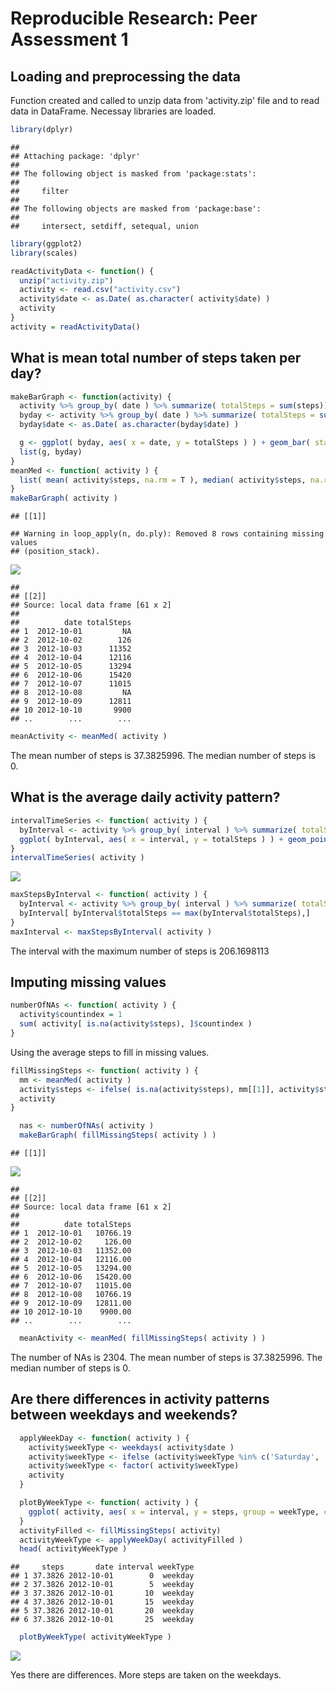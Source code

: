 # Reproducible Research: Peer Assessment 1


## Loading and preprocessing the data

Function created and called to unzip data from 'activity.zip' file and to read data in DataFrame. Necessay libraries are loaded.


```r
library(dplyr)
```

```
## 
## Attaching package: 'dplyr'
## 
## The following object is masked from 'package:stats':
## 
##     filter
## 
## The following objects are masked from 'package:base':
## 
##     intersect, setdiff, setequal, union
```

```r
library(ggplot2)
library(scales)

readActivityData <- function() {
  unzip("activity.zip")
  activity <- read.csv("activity.csv")
  activity$date <- as.Date( as.character( activity$date) )
  activity
}
activity = readActivityData()
```



## What is mean total number of steps taken per day?

```r
makeBarGraph <- function(activity) {
  activity %>% group_by( date ) %>% summarize( totalSteps = sum(steps))
  byday <- activity %>% group_by( date ) %>% summarize( totalSteps = sum(steps))
  byday$date <- as.Date( as.character(byday$date) )

  g <- ggplot( byday, aes( x = date, y = totalSteps ) ) + geom_bar( stat = 'identity') + scale_x_date( labels = date_format("%m/%d"), breaks = date_breaks("1 week") )
  list(g, byday)
}
meanMed <- function( activity ) {
  list( mean( activity$steps, na.rm = T ), median( activity$steps, na.rm = T) )
}
makeBarGraph( activity )
```

```
## [[1]]
```

```
## Warning in loop_apply(n, do.ply): Removed 8 rows containing missing values
## (position_stack).
```

![](PA1_template_files/figure-html/unnamed-chunk-1-1.png) 

```
## 
## [[2]]
## Source: local data frame [61 x 2]
## 
##          date totalSteps
## 1  2012-10-01         NA
## 2  2012-10-02        126
## 3  2012-10-03      11352
## 4  2012-10-04      12116
## 5  2012-10-05      13294
## 6  2012-10-06      15420
## 7  2012-10-07      11015
## 8  2012-10-08         NA
## 9  2012-10-09      12811
## 10 2012-10-10       9900
## ..        ...        ...
```

```r
meanActivity <- meanMed( activity )
```
The mean number of steps is 37.3825996.  The median number of steps is 0.

## What is the average daily activity pattern?


```r
intervalTimeSeries <- function( activity ) {
  byInterval <- activity %>% group_by( interval ) %>% summarize( totalSteps = mean(steps, na.rm = T) )
  ggplot( byInterval, aes( x = interval, y = totalSteps ) ) + geom_point() + geom_line()
}
intervalTimeSeries( activity )
```

![](PA1_template_files/figure-html/Number4-1.png) 

```r
maxStepsByInterval <- function( activity ) {
  byInterval <- activity %>% group_by( interval ) %>% summarize( totalSteps = mean(steps, na.rm = T) )
  byInterval[ byInterval$totalSteps == max(byInterval$totalSteps),]
}
maxInterval <- maxStepsByInterval( activity )
```


The interval with the maximum number of steps is 206.1698113


## Imputing missing values

```r
numberOfNAs <- function( activity ) {
  activity$countindex = 1
  sum( activity[ is.na(activity$steps), ]$countindex )
}
```
Using the average steps to fill in missing values.

```r
fillMissingSteps <- function( activity ) {
  mm <- meanMed( activity )
  activity$steps <- ifelse( is.na(activity$steps), mm[[1]], activity$steps)
  activity
}
```

```r
  nas <- numberOfNAs( activity )
  makeBarGraph( fillMissingSteps( activity ) )
```

```
## [[1]]
```

![](PA1_template_files/figure-html/unnamed-chunk-2-1.png) 

```
## 
## [[2]]
## Source: local data frame [61 x 2]
## 
##          date totalSteps
## 1  2012-10-01   10766.19
## 2  2012-10-02     126.00
## 3  2012-10-03   11352.00
## 4  2012-10-04   12116.00
## 5  2012-10-05   13294.00
## 6  2012-10-06   15420.00
## 7  2012-10-07   11015.00
## 8  2012-10-08   10766.19
## 9  2012-10-09   12811.00
## 10 2012-10-10    9900.00
## ..        ...        ...
```

```r
  meanActivity <- meanMed( fillMissingSteps( activity ) )
```
The number of NAs is 2304.  The mean number of steps is 37.3825996.  The median number of steps is 0.


## Are there differences in activity patterns between weekdays and weekends?

```r
  applyWeekDay <- function( activity ) {
    activity$weekType <- weekdays( activity$date )
    activity$weekType <- ifelse (activity$weekType %in% c('Saturday', 'Sunday'), 'weekend', 'weekday')
    activity$weekType <- factor( activity$weekType)
    activity
  }

  plotByWeekType <- function( activity ) {
    ggplot( activity, aes( x = interval, y = steps, group = weekType, color = weekType)) + geom_line() + facet_wrap( ~ weekType)
  }
  activityFilled <- fillMissingSteps( activity)
  activityWeekType <- applyWeekDay( activityFilled )
  head( activityWeekType )
```

```
##     steps       date interval weekType
## 1 37.3826 2012-10-01        0  weekday
## 2 37.3826 2012-10-01        5  weekday
## 3 37.3826 2012-10-01       10  weekday
## 4 37.3826 2012-10-01       15  weekday
## 5 37.3826 2012-10-01       20  weekday
## 6 37.3826 2012-10-01       25  weekday
```

```r
  plotByWeekType( activityWeekType )
```

![](PA1_template_files/figure-html/unnamed-chunk-3-1.png) 

Yes there are differences.  More steps are taken on the weekdays.
